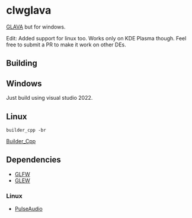 # clwglava

[GLAVA](https://github.com/jarcode-foss/glava) but  for windows.

Edit: Added support for linux too. Works only on KDE Plasma though. Feel free to submit a PR to make it work on other DEs.

## Building

## Windows
Just build using visual studio 2022.

## Linux
```console
builder_cpp -br
```
[Builder_Cpp](https://github.com/Dr-42/builder_cpp)

## Dependencies

+ [GLFW](https://www.glfw.org/)
+ [GLEW](https://glew.sourceforge.net/)

### Linux
+ [PulseAudio](https://www.freedesktop.org/wiki/Software/PulseAudio)
